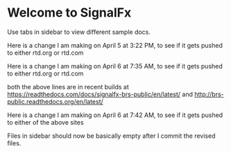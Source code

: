 # Welcome to SignalFx

Use tabs in sidebar to view different sample docs.

Here is a change I am making on April 5 at 3:22 PM, to see if it gets pushed to either rtd.org or rtd.com

Here is a change I am making on April 6 at 7:35 AM, to see if it gets pushed to either rtd.org or rtd.com

both the above lines are in recent builds at https://readthedocs.com/docs/signalfx-brs-public/en/latest/ and http://brs-public.readthedocs.org/en/latest/


Here is a change I am making on April 6 at 7:42 AM, to see if it gets pushed to either of the above sites

Files in sidebar should now be basically empty after I commit the revised files.
